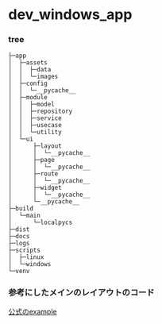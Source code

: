 # dev_windows_app

### tree
```
├─app
│  ├─assets
│  │  ├─data
│  │  └─images
│  ├─config
│  │  └─__pycache__
│  ├─module
│  │  ├─model
│  │  ├─repository
│  │  ├─service
│  │  ├─usecase
│  │  └─utility
│  └─ui
│      ├─layout
│      │  └─__pycache__
│      ├─page
│      │  └─__pycache__
│      ├─route
│      │  └─__pycache__
│      ├─widget
│      │  └─__pycache__
│      └─__pycache__
├─build
│  └─main
│      └─localpycs
├─dist
├─docs
├─logs
├─scripts
│  ├─linux
│  └─windows
└─venv

```

### 参考にしたメインのレイアウトのコード
[公式のexample](<https://github.com/TomSchimansky/CustomTkinter/blob/master/examples/image_example.py>)